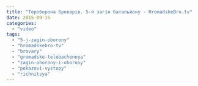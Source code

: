 ```yaml
---
title: "Тероборона Броварів. 5-й загін батальйону - HromadskeBro.tv"
date: 2015-09-15
categories: 
  - "video"
tags: 
  - "5-j-zagin-oborony"
  - "hromadskebro-tv"
  - "brovary"
  - "gromadske-telebachennya"
  - "zagin-ohorony-i-oborony"
  - "pokazovi-vystupy"
  - "richnitsya"
---
```



